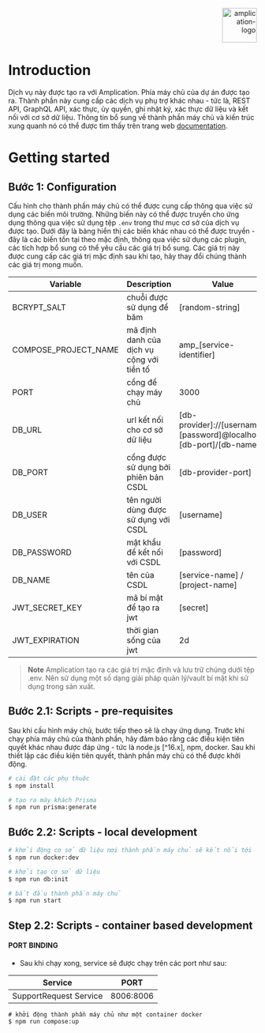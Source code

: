 <p align="right">
  <a href="https://amplication.com" target="_blank">
    <img alt="amplication-logo" height="70" alt="Amplication Logo" src="https://amplication.com/images/logo.svg"/>
  </a>
</p>

# Introduction

Dịch vụ này được tạo ra với Amplication. Phía máy chủ của dự án được tạo ra. Thành phần này cung cấp các dịch vụ phụ trợ khác nhau - tức là, REST API, GraphQL API, xác thực, ủy quyền, ghi nhật ký, xác thực dữ liệu và kết nối với cơ sở dữ liệu. Thông tin bổ sung về thành phần máy chủ và kiến ​​trúc xung quanh nó có thể được tìm thấy trên trang web [documentation](https://docs.amplication.com/guides/getting-started).

# Getting started

## Bước 1: Configuration

Cấu hình cho thành phần máy chủ có thể được cung cấp thông qua việc sử dụng các biến môi trường. Những biến này có thể được truyền cho ứng dụng thông qua việc sử dụng tệp `.env` trong thư mục cơ sở của dịch vụ được tạo. Dưới đây là bảng hiển thị các biến khác nhau có thể được truyền - đây là các biến tồn tại theo mặc định, thông qua việc sử dụng các plugin, các tích hợp bổ sung có thể yêu cầu các giá trị bổ sung. Các giá trị này được cung cấp các giá trị mặc định sau khi tạo, hãy thay đổi chúng thành các giá trị mong muốn.

| Variable             | Description                                  | Value                                                               |
| -------------------- | -------------------------------------------- | ------------------------------------------------------------------- |
| BCRYPT_SALT          | chuỗi được sử dụng để băm                    | [random-string]                                                     |
| COMPOSE_PROJECT_NAME | mã định danh của dịch vụ cộng với tiền tố    | amp_[service-identifier]                                            |
| PORT                 | cổng để chạy máy chủ                         | 3000                                                                |
| DB_URL               | url kết nối cho cơ sở dữ liệu                | [db-provider]://[username]:[password]@localhost:[db-port]/[db-name] |
| DB_PORT              | cổng được sử dụng bởi phiên bản CSDL         | [db-provider-port]                                                  |
| DB_USER              | tên người dùng được sử dụng với CSDL         | [username]                                                          |
| DB_PASSWORD          | mật khẩu để kết nối với CSDL                 | [password]                                                          |
| DB_NAME              | tên của CSDL                                 | [service-name] / [project-name]                                     |
| JWT_SECRET_KEY       | mã bí mật để tạo ra jwt                      | [secret]                                                            |
| JWT_EXPIRATION       | thời gian sống của jwt                       | 2d                                                                  |

> **Note**
> Amplication tạo ra các giá trị mặc định và lưu trữ chúng dưới tệp .env. Nên sử dụng một số dạng giải pháp quản lý/vault bí mật khi sử dụng trong sản xuất.

## Bước 2.1: Scripts - pre-requisites

Sau khi cấu hình máy chủ, bước tiếp theo sẽ là chạy ứng dụng. Trước khi chạy phía máy chủ của thành phần, hãy đảm bảo rằng các điều kiện tiên quyết khác nhau được đáp ứng - tức là node.js [^16.x], npm, docker. Sau khi thiết lập các điều kiện tiên quyết, thành phần máy chủ có thể được khởi động.

```sh
# cài đặt các phụ thuộc
$ npm install

# tạo ra máy khách Prisma
$ npm run prisma:generate
```

## Bước 2.2: Scripts - local development

```sh
# khởi động cơ sở dữ liệu nơi thành phần máy chủ sẽ kết nối tới
$ npm run docker:dev

# khởi tạo cơ sở dữ liệu
$ npm run db:init

# bắt đầu thành phần máy chủ
$ npm run start
```

## Step 2.2: Scripts - container based development

#### PORT BINDING

-   Sau khi chạy xong, service sẽ được chạy trên các port như sau:
<table width="100%">
<thead>
<th>
Service
</th>
<th>
PORT
</th>
</thead>
<tbody>
<tr>
<td>SupportRequest Service</td>
<td>8006:8006</td>
</tr>

</tbody>
</table>

```shell
# khởi động thành phần máy chủ như một container docker
$ npm run compose:up
```
